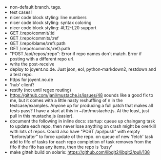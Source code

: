 - non-default branch. tags.
- test cases!
- nicer code block styling: line numbers
- nicer code block styling: syntax coloring
- nicer code block styling: #L12-L20 support
- GET /:repo/commit/:id
- GET /:repo/commits/:ref
- GET /:repo/blame/:ref/:path
- GET /:repo/commits/:ref/:path
- "POST /api/repos/:repo": Error if repo names don't match. Error if
  posting with a different repo url.
- write the post-receive
- deploy to joyent.no.de. Just json, eol, python-markdown2, restdown and a test repo.
- https for joyent.no.de
- 'hub' client?
- restify (not until regex routing)
- https://github.com/janl/mustache.js/issues/48
    sounds like a good fix to me, but it comes with a little nasty
    reshuffling of n in the textcase/examples. Anyone up for producing a full
    patch that makes all tests pass? I have a start at this in ~/tm/mustache.js.
  At the least, just pull in this mustache.js (easier).
- document the following in inline docs:
    startup: queue up chaingang task to update each repo, then never lose anything on crash
        might be overkill with lots of repos. Could also have "POST /api/push" with empty
        "before/after" to force update of the repo.
    on queue of new 'fetch' task add to fifo of tasks for each repo
        completion of task removes from the fifo
        if the fifo has any items, then the repo is 'busy'
- make gitteh build on solaris: https://github.com/libgit2/libgit2/pull/138

